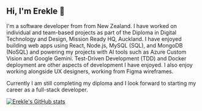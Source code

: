 ## Hi, I'm Erekle 👋

I'm a software developer from from New Zealand. 
I have worked on individual and team-based projects as part of the Diploma in Digital Technology and Design, Mission Ready HQ, Auckland.
I have enjoyed building web apps using React, Node.js, MySQL (SQL), and MongoDB (NoSQL) and powering my projects with AI tools such as Azure Custom Vision and Google Gemini. 
Test-Driven Development (TDD) and Docker deployment are other aspects of development I have enjoyed.
I also enjoy working alongside UX designers, working from Figma wireframes. 

Currently I am still completing my diploma and I look forward to starting my career as a full-stack developer.  

[![Erekle's GitHub stats](https://github-readme-stats-two-lilac-63.vercel.app/api?username=smesi36)](https://github.com/smesi36/github-readme-stats)
<!--
**smesi36/smesi36** is a ✨ _special_ ✨ repository because its `README.md` (this file) appears on your GitHub profile.

Here are some ideas to get you started:

- 🔭 I’m currently working on ...
- 🌱 I’m currently learning ...
- 👯 I’m looking to collaborate on ...
- 🤔 I’m looking for help with ...
- 💬 Ask me about ...
- 📫 How to reach me: ...
- 😄 Pronouns: ...
- ⚡ Fun fact: ...
-->
